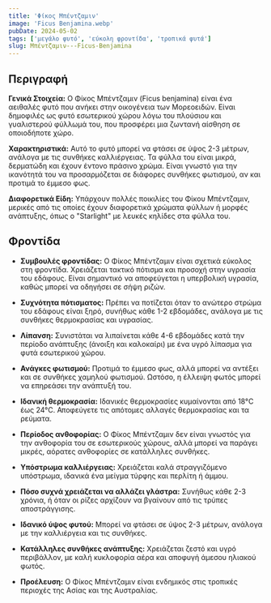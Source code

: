 ```yaml
---
title: 'Φίκος Μπέντζαμιν'
image: 'Ficus Benjamina.webp'
pubDate: 2024-05-02
tags: ['μεγάλο φυτό', 'εύκολη φροντίδα', 'τροπικά φυτά']
slug: Μπέντζαμιν---Ficus-Benjamina
---
```


**Περιγραφή**
----------------
**Γενικά Στοιχεία:**
Ο Φίκος Μπέντζαμιν (Ficus benjamina) είναι ένα αειθαλές φυτό που ανήκει στην οικογένεια των Μορεοειδών. Είναι δημοφιλές ως φυτό εσωτερικού χώρου λόγω του πλούσιου και γυαλιστερού φύλλωμά του, που προσφέρει μια ζωντανή αίσθηση σε οποιοδήποτε χώρο.

**Χαρακτηριστικά:**
Αυτό το φυτό μπορεί να φτάσει σε ύψος 2-3 μέτρων, ανάλογα με τις συνθήκες καλλιέργειας. Τα φύλλα του είναι μικρά, δερματώδη και έχουν έντονο πράσινο χρώμα. Είναι γνωστό για την ικανότητά του να προσαρμόζεται σε διάφορες συνθήκες φωτισμού, αν και προτιμά το έμμεσο φως.

**Διαφορετικά Είδη:**
Υπάρχουν πολλές ποικιλίες του Φίκου Μπέντζαμιν, μερικές από τις οποίες έχουν διαφορετικά χρώματα φύλλων ή μορφές ανάπτυξης, όπως ο "Starlight" με λευκές κηλίδες στα φύλλα του.

**Φροντίδα**
--------------

* **Συμβουλές φροντίδας:** Ο Φίκος Μπέντζαμιν είναι σχετικά εύκολος στη φροντίδα. Χρειάζεται τακτικό πότισμα και προσοχή στην υγρασία του εδάφους. Είναι σημαντικό να αποφεύγεται η υπερβολική υγρασία, καθώς μπορεί να οδηγήσει σε σήψη ριζών.

* **Συχνότητα πότισματος:** Πρέπει να ποτίζεται όταν το ανώτερο στρώμα του εδάφους είναι ξηρό, συνήθως κάθε 1-2 εβδομάδες, ανάλογα με τις συνθήκες θερμοκρασίας και υγρασίας.

* **Λίπανση:** Συνιστάται να λιπαίνεται κάθε 4-6 εβδομάδες κατά την περίοδο ανάπτυξης (άνοιξη και καλοκαίρι) με ένα υγρό λίπασμα για φυτά εσωτερικού χώρου.

* **Ανάγκες φωτισμού:** Προτιμά το έμμεσο φως, αλλά μπορεί να αντέξει και σε συνθήκες χαμηλού φωτισμού. Ωστόσο, η έλλειψη φωτός μπορεί να επηρεάσει την ανάπτυξή του.

* **Ιδανική θερμοκρασία:** Ιδανικές θερμοκρασίες κυμαίνονται από 18°C έως 24°C. Αποφεύγετε τις απότομες αλλαγές θερμοκρασίας και τα ρεύματα.

* **Περίοδος ανθοφορίας:** Ο Φίκος Μπέντζαμιν δεν είναι γνωστός για την ανθοφορία του σε εσωτερικούς χώρους, αλλά μπορεί να παράγει μικρές, αόρατες ανθοφορίες σε κατάλληλες συνθήκες.

* **Υπόστρωμα καλλιέργειας:** Χρειάζεται καλά στραγγιζόμενο υπόστρωμα, ιδανικά ένα μείγμα τύρφης και περλίτη ή άμμου.

* **Πόσο συχνά χρειάζεται να αλλάζει γλάστρα:** Συνήθως κάθε 2-3 χρόνια, ή όταν οι ρίζες αρχίζουν να βγαίνουν από τις τρύπες αποστράγγισης.

* **Ιδανικό ύψος φυτού:** Μπορεί να φτάσει σε ύψος 2-3 μέτρων, ανάλογα με την καλλιέργεια και τις συνθήκες.

* **Κατάλληλες συνθήκες ανάπτυξης:** Χρειάζεται ζεστό και υγρό περιβάλλον, με καλή κυκλοφορία αέρα και αποφυγή άμεσου ηλιακού φωτός.

* **Προέλευση:** Ο Φίκος Μπέντζαμιν είναι ενδημικός στις τροπικές περιοχές της Ασίας και της Αυστραλίας.